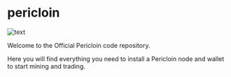 # pericloin

![text](https://user-images.githubusercontent.com/2636451/26962199-9d3a3524-4cb2-11e7-93a8-cfd2ff0ab4cc.png)

Welcome to the Official Pericloin code repository.

Here you will find everything you need to install a Pericloin node and wallet to start mining and trading.
